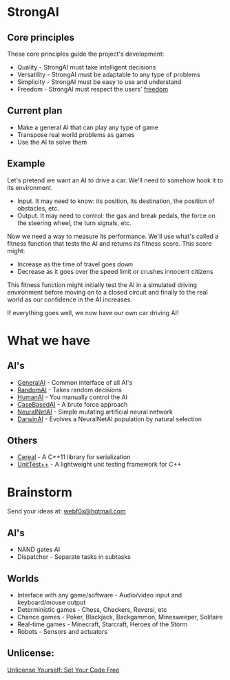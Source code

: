 StrongAI
=========

Core principles
---------------
These core principles guide the project's development:

- Quality - StrongAI must take intelligent decisions
- Versatility - StrongAI must be adaptable to any type of problems
- Simplicity - StrongAI must be easy to use and understand
- Freedom - StrongAI must respect the users' [freedom](https://www.gnu.org/philosophy/free-sw.html)

Current plan
------------
- Make a general AI that can play any type of game
- Transpose real world problems as games
- Use the AI to solve them

Example
-------
Let's pretend we want an AI to drive a car. We'll need to somehow hook it to its environment. 
- Input. It may need to know: its position, its destination, the position of obstacles, etc.
- Output. It may need to control: the gas and break pedals, the force on the steering wheel, the turn signals, etc.

Now we need a way to measure its performance. We'll use what's called a fitness function that tests the AI and returns its fitness score. This score might:
- Increase as the time of travel goes down
- Decrease as it goes over the speed limit or crushes innocent citizens

This fitness function might initially test the AI in a simulated driving environment before moving on to a closed circuit and finally to the real world as our confidence in the AI increases.

If everything goes well, we now have our own car driving AI!

What we have
============

AI's
----
- [GeneralAI](https://github.com/WebF0x/StrongAI/tree/master/include/StrongAI/AI/GeneralAI "The starting point") - Common interface of all AI's
- [RandomAI](https://github.com/WebF0x/StrongAI/tree/master/include/StrongAI/AI/RandomAI "As dumb as it gets") - Takes random decisions
- [HumanAI](https://github.com/WebF0x/StrongAI/tree/master/include/StrongAI/AI/HumanAI "Take the commands") - You manually control the AI
- [CaseBasedAI](https://github.com/WebF0x/StrongAI/tree/master/include/StrongAI/AI/CaseBasedAI "May the brute force be with you") - A brute force approach
- [NeuralNetAI](https://github.com/WebF0x/StrongAI/tree/master/include/StrongAI/AI/NeuralNetAI "Pale imitation of nature's greatest achievement") - Simple mutating artificial neural network
- [DarwinAI](https://github.com/WebF0x/StrongAI/tree/master/include/StrongAI/AI/NeuralNetAI "Thanks Darwin") - Evolves a NeuralNetAI population by natural selection

Others
----------
- [Cereal](https://github.com/USCiLab/cereal "cereal, a C++11 library for serialization by University of South California") - A C++11 library for serialization
- [UnitTest++](https://github.com/unittest-cpp/unittest-cpp/ "A lightweight unit testing framework for C++") - A lightweight unit testing framework for C++

Brainstorm
============

Send your ideas at: webf0x@hotmail.com

AI's
----
- NAND gates AI
- Dispatcher - Separate tasks in subtasks

Worlds
------
- Interface with any game/software - Audio/video input and keyboard/mouse output
- Deterministic games - Chess, Checkers, Reversi, etc
- Chance games - Poker, Blackjack, Backgammon, Minesweeper, Solitaire
- Real-time games - Minecraft, Starcraft, Heroes of the Storm
- Robots - Sensors and actuators

Unlicense:
--------
[Unlicense Yourself: Set Your Code Free](http://unlicense.org/ "Unlicense Yourself: Set Your Code Free")
